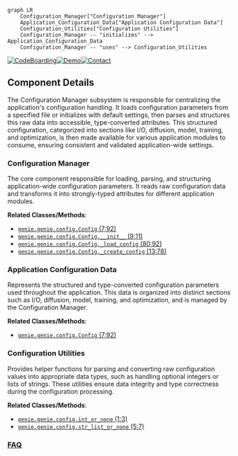 ```mermaid
graph LR
    Configuration_Manager["Configuration Manager"]
    Application_Configuration_Data["Application Configuration Data"]
    Configuration_Utilities["Configuration Utilities"]
    Configuration_Manager -- "initializes" --> Application_Configuration_Data
    Configuration_Manager -- "uses" --> Configuration_Utilities
```
[![CodeBoarding](https://img.shields.io/badge/Generated%20by-CodeBoarding-9cf?style=flat-square)](https://github.com/CodeBoarding/GeneratedOnBoardings)[![Demo](https://img.shields.io/badge/Try%20our-Demo-blue?style=flat-square)](https://www.codeboarding.org/demo)[![Contact](https://img.shields.io/badge/Contact%20us%20-%20contact@codeboarding.org-lightgrey?style=flat-square)](mailto:contact@codeboarding.org)

## Component Details

The Configuration Manager subsystem is responsible for centralizing the application's configuration handling. It loads configuration parameters from a specified file or initializes with default settings, then parses and structures this raw data into accessible, type-converted attributes. This structured configuration, categorized into sections like I/O, diffusion, model, training, and optimization, is then made available for various application modules to consume, ensuring consistent and validated application-wide settings.

### Configuration Manager
The core component responsible for loading, parsing, and structuring application-wide configuration parameters. It reads raw configuration data and transforms it into strongly-typed attributes for different application modules.


**Related Classes/Methods**:

- <a href="https://github.com/aqlaboratory/genie/blob/master/genie/config.py#L7-L92" target="_blank" rel="noopener noreferrer">`genie.genie.config.Config` (7:92)</a>
- <a href="https://github.com/aqlaboratory/genie/blob/master/genie/config.py#L9-L11" target="_blank" rel="noopener noreferrer">`genie.genie.config.Config.__init__` (9:11)</a>
- <a href="https://github.com/aqlaboratory/genie/blob/master/genie/config.py#L80-L92" target="_blank" rel="noopener noreferrer">`genie.genie.config.Config._load_config` (80:92)</a>
- <a href="https://github.com/aqlaboratory/genie/blob/master/genie/config.py#L13-L78" target="_blank" rel="noopener noreferrer">`genie.genie.config.Config._create_config` (13:78)</a>


### Application Configuration Data
Represents the structured and type-converted configuration parameters used throughout the application. This data is organized into distinct sections such as I/O, diffusion, model, training, and optimization, and is managed by the Configuration Manager.


**Related Classes/Methods**:

- <a href="https://github.com/aqlaboratory/genie/blob/master/genie/config.py#L7-L92" target="_blank" rel="noopener noreferrer">`genie.genie.config.Config` (7:92)</a>


### Configuration Utilities
Provides helper functions for parsing and converting raw configuration values into appropriate data types, such as handling optional integers or lists of strings. These utilities ensure data integrity and type correctness during the configuration processing.


**Related Classes/Methods**:

- <a href="https://github.com/aqlaboratory/genie/blob/master/genie/config.py#L1-L3" target="_blank" rel="noopener noreferrer">`genie.genie.config.int_or_none` (1:3)</a>
- <a href="https://github.com/aqlaboratory/genie/blob/master/genie/config.py#L5-L7" target="_blank" rel="noopener noreferrer">`genie.genie.config.str_list_or_none` (5:7)</a>




### [FAQ](https://github.com/CodeBoarding/GeneratedOnBoardings/tree/main?tab=readme-ov-file#faq)